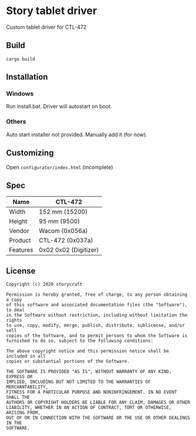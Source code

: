 # Story tablet driver
Custom tablet driver for CTL-472

## Build
`cargo build`

## Installation
### Windows
Run install.bat. Driver will autostart on boot.
### Others
Auto start installer not provided. Manually add it (for now).

## Customizing
Open `configurator/index.html` (incomplete)

## Spec
| Name     | CTL-472               |
|----------|-----------------------|
| Width    | 152 mm (15200)        |
| Height   | 95 mm  (9500)         |
| Vendor   | Wacom (0x056a)        |
| Product  | CTL-472 (0x037a)      |
| Features | 0x02 0x02 (Digitizer) |

## License

```text
Copyright (c) 2020 storycraft

Permission is hereby granted, free of charge, to any person obtaining a copy
of this software and associated documentation files (the "Software"), to deal
in the Software without restriction, including without limitation the rights
to use, copy, modify, merge, publish, distribute, sublicense, and/or sell
copies of the Software, and to permit persons to whom the Software is
furnished to do so, subject to the following conditions:

The above copyright notice and this permission notice shall be included in all
copies or substantial portions of the Software.

THE SOFTWARE IS PROVIDED "AS IS", WITHOUT WARRANTY OF ANY KIND, EXPRESS OR
IMPLIED, INCLUDING BUT NOT LIMITED TO THE WARRANTIES OF MERCHANTABILITY,
FITNESS FOR A PARTICULAR PURPOSE AND NONINFRINGEMENT. IN NO EVENT SHALL THE
AUTHORS OR COPYRIGHT HOLDERS BE LIABLE FOR ANY CLAIM, DAMAGES OR OTHER
LIABILITY, WHETHER IN AN ACTION OF CONTRACT, TORT OR OTHERWISE, ARISING FROM,
OUT OF OR IN CONNECTION WITH THE SOFTWARE OR THE USE OR OTHER DEALINGS IN THE
SOFTWARE.
```